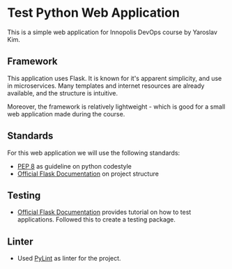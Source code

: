 # Test Python Web Application

This is a simple web application for Innopolis DevOps course by Yaroslav Kim.

## Framework

This application uses Flask. It is known for it's apparent simplicity, and use in microservices. Many templates and internet resources are already available, and the structure is intuitive.

Moreover, the framework is relatively lightweight - which is good for a small web application made during the course.

## Standards

For this web application we will use the following standards:

- [PEP 8](https://peps.python.org/pep-0008/) as guideline on python codestyle
- [Official Flask Documentation](https://flask.palletsprojects.com/en/2.3.x/) on project structure

## Testing

- [Official Flask Documentation](https://flask.palletsprojects.com/en/2.3.x/testing/) provides tutorial on how to test applications. Followed this to create a testing package.

## Linter

- Used [PyLint](https://pypi.org/project/pylint/) as linter for the project.